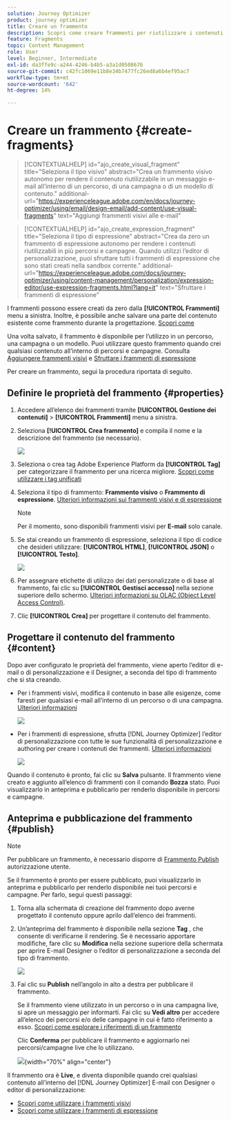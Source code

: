 ```yaml
---
solution: Journey Optimizer
product: journey optimizer
title: Creare un frammento
description: Scopri come creare frammenti per riutilizzare i contenuti nelle campagne e nei percorsi Journey Optimizer
feature: Fragments
topic: Content Management
role: User
level: Beginner, Intermediate
exl-id: da3ffe9c-a244-4246-b4b5-a3a1d0508676
source-git-commit: c42fc1069e11b8e34b7477fc26ed8a6b4ef95ac7
workflow-type: tm+mt
source-wordcount: '642'
ht-degree: 14%

---
```


# Creare un frammento {#create-fragments}

>[!CONTEXTUALHELP]
>id="ajo_create_visual_fragment"
>title="Seleziona il tipo visivo"
>abstract="Crea un frammento visivo autonomo per rendere il contenuto riutilizzabile in un messaggio e-mail all’interno di un percorso, di una campagna o di un modello di contenuto."
>additional-url="https://experienceleague.adobe.com/en/docs/journey-optimizer/using/email/design-email/add-content/use-visual-fragments" text="Aggiungi frammenti visivi alle e-mail"

>[!CONTEXTUALHELP]
>id="ajo_create_expression_fragment"
>title="Seleziona il tipo di espressione"
>abstract="Crea da zero un frammento di espressione autonomo per rendere i contenuti riutilizzabili in più percorsi e campagne. Quando utilizzi l’editor di personalizzazione, puoi sfruttare tutti i frammenti di espressione che sono stati creati nella sandbox corrente."
>additional-url="https://experienceleague.adobe.com/docs/journey-optimizer/using/content-management/personalization/expression-editor/use-expression-fragments.html?lang=it" text="Sfruttare i frammenti di espressione"

I frammenti possono essere creati da zero dalla **[!UICONTROL Frammenti]** menu a sinistra. Inoltre, è possibile anche salvare una parte del contenuto esistente come frammento durante la progettazione. [Scopri come](#save-as-fragment)

Una volta salvato, il frammento è disponibile per l’utilizzo in un percorso, una campagna o un modello. Puoi utilizzare questo frammento quando crei qualsiasi contenuto all’interno di percorsi e campagne. Consulta [Aggiungere frammenti visivi](../email/use-visual-fragments.md) e [Sfruttare i frammenti di espressione](../personalization/use-expression-fragments.md)

Per creare un frammento, segui la procedura riportata di seguito.

## Definire le proprietà del frammento {#properties}

1. Accedere all’elenco dei frammenti tramite **[!UICONTROL Gestione dei contenuti]** > **[!UICONTROL Frammenti]** menu a sinistra.

1. Seleziona **[!UICONTROL Crea frammento]** e compila il nome e la descrizione del frammento (se necessario).

   ![](assets/fragment-details.png)

1. Seleziona o crea tag Adobe Experience Platform da **[!UICONTROL Tag]** per categorizzare il frammento per una ricerca migliore. [Scopri come utilizzare i tag unificati](../start/search-filter-categorize.md#tags)

1. Seleziona il tipo di frammento: **Frammento visivo** o **Frammento di espressione**. [Ulteriori informazioni sui frammenti visivi e di espressione](../content-management/fragments.md#visual-expression)

   >[!NOTE]
   >
   >Per il momento, sono disponibili frammenti visivi per **E-mail** solo canale.

1. Se stai creando un frammento di espressione, seleziona il tipo di codice che desideri utilizzare: **[!UICONTROL HTML]**, **[!UICONTROL JSON]** o **[!UICONTROL Testo]**.

   ![](assets/fragment-expression-type.png)

1. Per assegnare etichette di utilizzo dei dati personalizzate o di base al frammento, fai clic su **[!UICONTROL Gestisci accesso]** nella sezione superiore dello schermo. [Ulteriori informazioni su OLAC (Object Level Access Control)](../administration/object-based-access.md).

1. Clic **[!UICONTROL Crea]** per progettare il contenuto del frammento.

## Progettare il contenuto del frammento {#content}

Dopo aver configurato le proprietà del frammento, viene aperto l’editor di e-mail o di personalizzazione e il Designer, a seconda del tipo di frammento che si sta creando.

* Per i frammenti visivi, modifica il contenuto in base alle esigenze, come faresti per qualsiasi e-mail all’interno di un percorso o di una campagna. [Ulteriori informazioni](../email/get-started-email-design.md)

  ![](assets/fragment-designer.png)

* Per i frammenti di espressione, sfrutta [!DNL Journey Optimizer] l’editor di personalizzazione con tutte le sue funzionalità di personalizzazione e authoring per creare i contenuti dei frammenti. [Ulteriori informazioni](../personalization/personalization-build-expressions.md)

  ![](assets/fragment-expression-editor.png)

Quando il contenuto è pronto, fai clic su **Salva** pulsante. Il frammento viene creato e aggiunto all’elenco di frammenti con il comando **Bozza** stato. Puoi visualizzarlo in anteprima e pubblicarlo per renderlo disponibile in percorsi e campagne.

## Anteprima e pubblicazione del frammento {#publish}

>[!NOTE]
>
>Per pubblicare un frammento, è necessario disporre di [Frammento Publish](../administration/ootb-product-profiles.md#content-library-manager) autorizzazione utente.

Se il frammento è pronto per essere pubblicato, puoi visualizzarlo in anteprima e pubblicarlo per renderlo disponibile nei tuoi percorsi e campagne. Per farlo, segui questi passaggi:

1. Torna alla schermata di creazione del frammento dopo averne progettato il contenuto oppure aprilo dall’elenco dei frammenti.

1. Un’anteprima del frammento è disponibile nella sezione **Tag** , che consente di verificarne il rendering. Se è necessario apportare modifiche, fare clic su **Modifica** nella sezione superiore della schermata per aprire E-mail Designer o l’editor di personalizzazione a seconda del tipo di frammento.

   ![](assets/fragment-preview.png)

1. Fai clic su **Publish** nell’angolo in alto a destra per pubblicare il frammento.

   Se il frammento viene utilizzato in un percorso o in una campagna live, si apre un messaggio per informarti. Fai clic su **Vedi altro** per accedere all’elenco dei percorsi e/o delle campagne in cui è fatto riferimento a esso. [Scopri come esplorare i riferimenti di un frammento](../content-management/manage-fragments.md#explore-references)

   Clic **Conferma** per pubblicare il frammento e aggiornarlo nei percorsi/campagne live che lo utilizzano.

   ![](assets/fragment-publish.png){width="70%" align="center"}

Il frammento ora è **Live**, e diventa disponibile quando crei qualsiasi contenuto all’interno del [!DNL Journey Optimizer] E-mail con Designer o editor di personalizzazione:

* [Scopri come utilizzare i frammenti visivi](../email/use-visual-fragments.md)
* [Scopri come utilizzare i frammenti di espressione](../personalization/use-expression-fragments.md)
